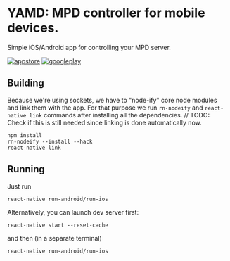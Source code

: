 # YAMD: MPD controller for mobile devices.
Simple iOS/Android app for controlling your MPD server.

[![appstore](https://img.shields.io/badge/App_Store-0D96F6?style=for-the-badge&logo=app-store&logoColor=white)](https://apps.apple.com/us/app/yamd/id1497463063) [![googleplay](https://img.shields.io/badge/Google_Play-414141?style=for-the-badge&logo=google-play&logoColor=white)](https://play.google.com/store/apps/details?id=ru.aint.mpd.mpd_wrapper)

## Building
Because we're using sockets, we have to "node-ify" core node modules and link them with the app. For that purpose we run `rn-nodeify` and `react-native link` commands after installing all the dependencies. // TODO: Check if this is still needed since linking is done automatically now.
```
npm install
rn-nodeify --install --hack
react-native link
```
## Running
Just run
```
react-native run-android/run-ios
```

Alternatively, you can launch dev server first:
```
react-native start --reset-cache
```
and then (in a separate terminal)
```
react-native run-android/run-ios
```
